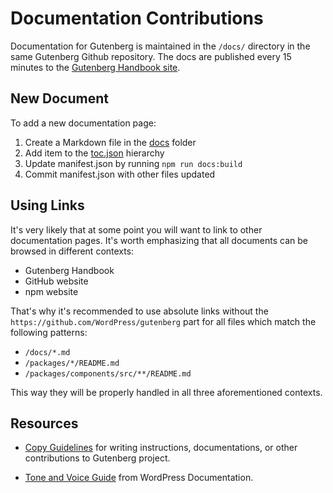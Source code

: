 # Documentation Contributions

Documentation for Gutenberg is maintained in the `/docs/` directory in the same Gutenberg Github repository. The docs are published every 15 minutes to the [Gutenberg Handbook site](https://wordpress.org/gutenberg/handbook/).

## New Document

To add a new documentation page:

1. Create a Markdown file in the [docs](https://github.com/WordPress/gutenberg/tree/master/docs) folder
2. Add item to the [toc.json](https://github.com/WordPress/gutenberg/blob/master/docs/toc.json) hierarchy
3. Update manifest.json by running `npm run docs:build`
4. Commit manifest.json with other files updated

## Using Links

It's very likely that at some point you will want to link to other documentation pages. It's worth emphasizing that all documents can be browsed in different contexts:
- Gutenberg Handbook
- GitHub website
- npm website

That's why it's recommended to use absolute links without the `https://github.com/WordPress/gutenberg` part for all files which match the following patterns:
- `/docs/*.md`
- `/packages/*/README.md`
- `/packages/components/src/**/README.md`

This way they will be properly handled in all three aforementioned contexts.

## Resources

* [Copy Guidelines](/docs/contributors/copy-guide.md) for writing instructions, documentations, or other contributions to Gutenberg project.

* [Tone and Voice Guide](https://make.wordpress.org/docs/handbook/documentation-team-handbook/tone-and-voice-guide/) from WordPress Documentation.
